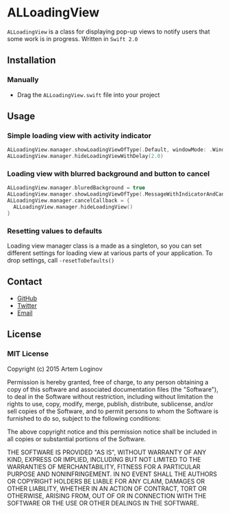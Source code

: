 # ALLoadingView
`ALLoadingView` is a class for displaying pop-up views to notify users that some work is in progress. Written in `Swift 2.0`

## Installation
### Manually
* Drag the `ALLoadingView.swift` file into your project

## Usage
### Simple loading view with activity indicator 
```swift
ALLoadingView.manager.showLoadingViewOfType(.Default, windowMode: .Windowed, completionBlock: nil)
ALLoadingView.manager.hideLoadingViewWithDelay(2.0)
```
### Loading view with blurred background and button to cancel
```swift
ALLoadingView.manager.bluredBackground = true
ALLoadingView.manager.showLoadingViewOfType(.MessageWithIndicatorAndCancelButton, windowMode: .Fullsreen, completionBlock: nil)
ALLoadingView.manager.cancelCallback = {
  ALLoadingView.manager.hideLoadingView()
}
```
### Resetting values to defaults
Loading view manager class is a made as a singleton, so you can set different settings for loading view at various parts of your application. To drop settings, call `-resetToDefaults()`

## Contact

- [GitHub](http://github.com/ALoginov)
- [Twitter](http://twitter.com/ibvene)
- [Email](artemloginov@dilarc.com)

## License

### MIT License

Copyright (c) 2015 Artem Loginov

Permission is hereby granted,  free of charge,  to any person obtaining a
copy of this software and associated documentation files (the "Software"),
to deal in the Software without restriction, including without limitation
the rights to  use, copy, modify, merge, publish, distribute, sublicense,
and/or sell copies of the Software, and to permit persons to whom the
Software is furnished to do so, subject to the following conditions:

The above copyright notice and this permission notice shall be included in
all copies or substantial portions of the Software.

THE SOFTWARE IS PROVIDED "AS IS", WITHOUT WARRANTY OF ANY KIND, EXPRESS OR
IMPLIED, INCLUDING BUT NOT LIMITED TO THE WARRANTIES OF MERCHANTABILITY,
FITNESS FOR A PARTICULAR PURPOSE AND NONINFRINGEMENT. IN NO EVENT SHALL THE
AUTHORS OR COPYRIGHT HOLDERS BE LIABLE FOR ANY CLAIM, DAMAGES OR OTHER
LIABILITY, WHETHER IN AN ACTION OF CONTRACT, TORT OR OTHERWISE, ARISING
FROM, OUT OF OR IN CONNECTION WITH THE SOFTWARE OR THE USE OR OTHER
DEALINGS IN THE SOFTWARE.
